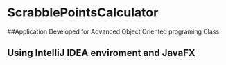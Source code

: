 # ScrabblePointsCalculator

##Application Developed for Advanced Object Oriented programing Class

## Using IntelliJ IDEA enviroment and JavaFX

